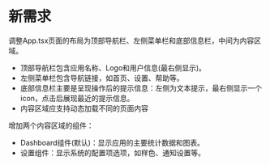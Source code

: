 # 新需求

调整App.tsx页面的布局为顶部导航栏、左侧菜单栏和底部信息栏，中间为内容区域。

- 顶部导航栏包含应用名称、Logo和用户信息(最右侧显示)。
- 左侧菜单栏包含导航链接，如首页、设置、帮助等。
- 底部信息栏主要是呈现操作后的提示信息：左侧为文本提示，最右侧显示一个icon，点击后展现最近的提示信息。
- 内容区域应支持动态加载不同的页面内容

增加两个内容区域的组件：

- Dashboard组件(默认)：显示应用的主要统计数据和图表。
- 设置组件：显示系统的配置项选项，如样色、通知设置等。
